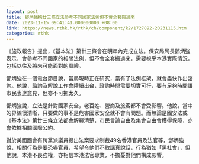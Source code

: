 ```yaml
---
layout: post
title: 鄧炳強稱廿三條立法參考不同國家法例但不會全套搬過來
date: 2023-11-15 09:41:41.000000000 +08:00
link: https://news.rthk.hk/rthk/ch/component/k2/1727892-20231115.htm
categories: rthk
---
```


《施政報告》提出，《基本法》第廿三條會在明年內完成立法。保安局局長鄧炳強表示，會參考不同國家的相關法例，但不會全套搬過來，需要視乎本港實際情況，包括以往及將來可能面對的風險。

鄧炳強在一個電台節目說，當局現時正在研究，當有了法例框架，就會盡快作出諮詢。他說，諮詢及解說工作會陸續出台，諮詢時間需要切實可行，要有足夠時間讓市民表達意見，但亦不可拖太久。

鄧炳強說，立法是針對國家安全，老百姓、營商及旅客都不會受影響。他說，當中的界線很清晰，只要做的事不是危害國家安全就不會有問題。而無論是國安法或《基本法》第廿三條立法都會解釋清楚，市民言論自由及集會自由會獲得保障，亦會依據相關國際公約。

對於美國國會有跨黨派議員提出法案要求制裁49名香港官員及法官等，鄧炳強說，相關行為是要恐嚇官員，希望令他們不敢講真說話，行為猶如「黑社會」，但他說，本港不畏強權，亦相信本港法官專業，不擔憂對他們構成影響。
